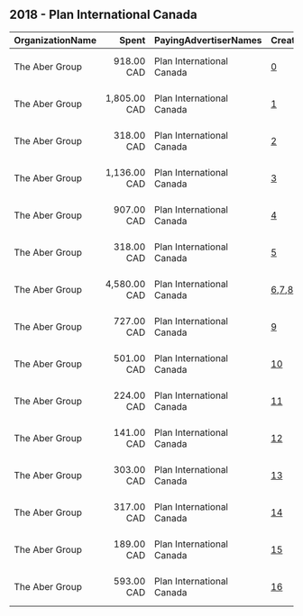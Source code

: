 ## 2018 - Plan International Canada 
|OrganizationName|Spent|PayingAdvertiserNames|CreativeUrls|Impressions|Genders|AgeBrackets|CountryCodes|BillingAddresses|CandidateBallotInformation|
|:---|---:|:---|:---|---:|:---|:---|:---|:---|:---|
|The Aber Group|918.00 CAD|Plan International Canada|[0](https://www.snap.com/political-ads/asset/3c0f87e3b01722505e018b827b9936e62471f08b46ed5bd63c6980f86dfe9c36?mediaType=mov)|732,853|FEMALE||canada|"608-120 Eglinton Avenue East,Toronto,M4P1E2,CA"||
|The Aber Group|1,805.00 CAD|Plan International Canada|[1](https://www.snap.com/political-ads/asset/af83131f02be495e87a22232573fcdc5a7754fc6de7fb004faf687952b5997f9?mediaType=mov)|949,148|FEMALE||canada|"608-120 Eglinton Avenue East,Toronto,M4P1E2,CA"||
|The Aber Group|318.00 CAD|Plan International Canada|[2](https://www.snap.com/political-ads/asset/fb9ea576e989c0f2a22486ae203af59b0ae17d754e27695b928758e4c974813a?mediaType=mp4)|194,332|FEMALE||canada|"608-120 Eglinton Avenue East,Toronto,M4P1E2,CA"||
|The Aber Group|1,136.00 CAD|Plan International Canada|[3](https://www.snap.com/political-ads/asset/488c5a7f1b41948d60b27dfe0dcf1203e76badc142cde950ad42fcf3cbb7941b?mediaType=mp4)|665,500|FEMALE||canada|"608-120 Eglinton Avenue East,Toronto,M4P1E2,CA"||
|The Aber Group|907.00 CAD|Plan International Canada|[4](https://www.snap.com/political-ads/asset/af83131f02be495e87a22232573fcdc5a7754fc6de7fb004faf687952b5997f9?mediaType=mov)|263,526|FEMALE||canada|"608-120 Eglinton Avenue East,Toronto,M4P1E2,CA"||
|The Aber Group|318.00 CAD|Plan International Canada|[5](https://www.snap.com/political-ads/asset/b3fba4e2a75cb654d5c8b6e5a9135ab6280547e0e1738f0ab38c9578b36bf16a?mediaType=mp4)|178,223|FEMALE||canada|"608-120 Eglinton Avenue East,Toronto,M4P1E2,CA"||
|The Aber Group|4,580.00 CAD|Plan International Canada|[6](https://www.snap.com/political-ads/asset/2109a6ad85a734723e9f78833fc7fd5456833b8c62ed7d1be2dac67529be96a9?mediaType=mp4),[7](https://www.snap.com/political-ads/asset/0897963d3f110dd3b9e9475f92a22c87095c192e9a9e61c75b801ef572f6d5ae?mediaType=mp4),[8](https://www.snap.com/political-ads/asset/43492406a2521e385277e8cc3439a56c6e79411915a7fa39d4c5edd82401f0ec?mediaType=mp4)|4,289,009||25-29|canada|"608-120 Eglinton Avenue East,Toronto,M4P1E2,CA"||
|The Aber Group|727.00 CAD|Plan International Canada|[9](https://www.snap.com/political-ads/asset/488c5a7f1b41948d60b27dfe0dcf1203e76badc142cde950ad42fcf3cbb7941b?mediaType=mp4)|215,743|FEMALE||canada|"608-120 Eglinton Avenue East,Toronto,M4P1E2,CA"||
|The Aber Group|501.00 CAD|Plan International Canada|[10](https://www.snap.com/political-ads/asset/e5ed732eb729996c08e31600c1a740dd4637b1e985e2a693fe762e4416de7e5c?mediaType=mp4)|293,106|||canada|"608-120 Eglinton Avenue East,Toronto,M4P1E2,CA"||
|The Aber Group|224.00 CAD|Plan International Canada|[11](https://www.snap.com/political-ads/asset/8892af89d6cd228aaac1069d90e16d3f4afff112082b9472ed7670c37c982ed7?mediaType=mov)|137,147|||canada|"608-120 Eglinton Avenue East,Toronto,M4P1E2,CA"||
|The Aber Group|141.00 CAD|Plan International Canada|[12](https://www.snap.com/political-ads/asset/81c5da2656c8698c71fbb6db92e97b5ef2648b33d76a4e0755695ff751656a87?mediaType=mp4)|86,455|||canada|"608-120 Eglinton Avenue East,Toronto,M4P1E2,CA"||
|The Aber Group|303.00 CAD|Plan International Canada|[13](https://www.snap.com/political-ads/asset/eeb5d0eb7394d94794a1839ea618e26b56e362a1ed694d44e6173fcaaf78ff4a?mediaType=mov)|183,780|FEMALE||canada|"608-120 Eglinton Avenue East,Toronto,M4P1E2,CA"||
|The Aber Group|317.00 CAD|Plan International Canada|[14](https://www.snap.com/political-ads/asset/bb76743bbd7ad3ecd4d1eda197e8b4595da2dbf761d2fb79d0b97b1e1a6f3a7d?mediaType=mp4)|181,836|||canada|"608-120 Eglinton Avenue East,Toronto,M4P1E2,CA"||
|The Aber Group|189.00 CAD|Plan International Canada|[15](https://www.snap.com/political-ads/asset/8ab9841c6769c8059a017eb7e49711ae2c68d885d44a7c962ac46d6d8f72f973?mediaType=mov)|123,496|MALE||canada|"608-120 Eglinton Avenue East,Toronto,M4P1E2,CA"||
|The Aber Group|593.00 CAD|Plan International Canada|[16](https://www.snap.com/political-ads/asset/bf742a24f6cd13236de048515a2f71bf2f3e9d0c9d30464488cb05415015148e?mediaType=mp4)|359,611|FEMALE||canada|"608-120 Eglinton Avenue East,Toronto,M4P1E2,CA"||
